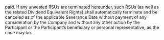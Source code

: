 paid.  If  any  unvested  RSUs  are  terminated  hereunder,  such  RSUs  (as  well  as  the  related  Dividend
Equivalent  Rights)  shall  automatically  terminate  and  be  canceled  as  of  the  applicable  Severance  Date
without payment of any consideration by the Company and without any other action by the Participant or
the Participant’s beneficiary or personal representative, as the case may be.